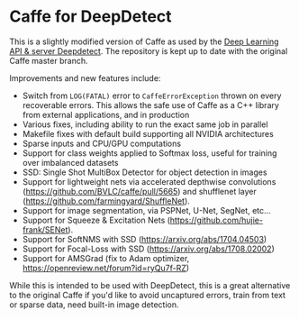 # Caffe for DeepDetect

This is a slightly modified version of Caffe as used by the [Deep Learning API & server Deepdetect](https://github.com/beniz/deepdetect). The repository is kept up to date with the original Caffe master branch.

Improvements and new features include:

- Switch from `LOG(FATAL)` error to `CaffeErrorException` thrown on every recoverable errors. This allows the safe use of Caffe as a C++ library from external applications, and in production
- Various fixes, including ability to run the exact same job in parallel
- Makefile fixes with default build supporting all NVIDIA architectures
- Sparse inputs and CPU/GPU computations
- Support for class weights applied to Softmax loss, useful for training over imbalanced datasets
- SSD: Single Shot MultiBox Detector for object detection in images
- Support for lightweight nets via accelerated depthwise convolutions (https://github.com/BVLC/caffe/pull/5665) and shufflenet layer (https://github.com/farmingyard/ShuffleNet).
- Support for image segmentation, via PSPNet, U-Net, SegNet, etc...
- Support for Squeeze & Excitation Nets (https://github.com/hujie-frank/SENet).
- Support for SoftNMS with SSD (https://arxiv.org/abs/1704.04503)
- Support for Focal-Loss with SSD (https://arxiv.org/abs/1708.02002)
- Support for AMSGrad (fix to Adam optimizer, https://openreview.net/forum?id=ryQu7f-RZ)

While this is intended to be used with DeepDetect, this is a great alternative to the original Caffe if you'd like to avoid uncaptured errors, train from text or sparse data, need built-in image detection.
